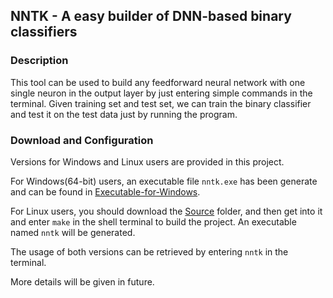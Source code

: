 NNTK - A easy builder of DNN-based binary classifiers
---
### Description
This tool can be used to build any feedforward neural network with one single neuron in the output layer by just entering simple commands in the terminal. Given training set and test set, we can train the binary classifier and test it on the test data just by running the program.

### Download and Configuration
Versions for Windows and Linux users are provided in this project.

For Windows(64-bit) users, an executable file `nntk.exe` has been generate and can be found in [Executable-for-Windows](https://github.com/JupiterEthan/NNTK/tree/master/Executable-for-Windows).

For Linux users, you should download the [Source](https://github.com/JupiterEthan/NNTK/tree/master/Source) folder, and then get into it and enter `make` in the shell terminal to build the project. An executable named `nntk` will be generated.

The usage of both versions can be retrieved by entering `nntk` in the terminal.

More details will be given in future.
